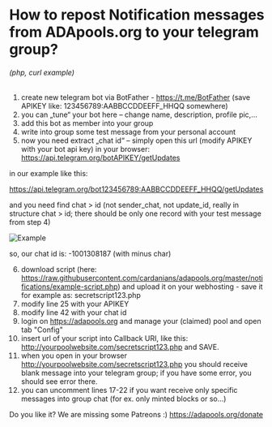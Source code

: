 # How to repost Notification messages from ADApools.org  to your telegram group?
###### (php, curl example)


1. create new telegram bot via BotFather - https://t.me/BotFather (save APIKEY like: 123456789:AABBCCDDEEFF_HHQQ somewhere)
2. you can „tune“ your bot here – change name, description, profile pic,...
3. add this bot as member into your group
4. write into group some test message from your personal account
5. now you need extract „chat id“ – simply open this url (modify APIKEY with your bot api key) in your browser: https://api.telegram.org/botAPIKEY/getUpdates

in our example like this:

 https://api.telegram.org/bot123456789:AABBCCDDEEFF_HHQQ/getUpdates

and you need find chat > id (not sender_chat, not update_id, really in structure chat > id; there should be only one record with your test message from step 4)

![Example](https://raw.githubusercontent.com/cardanians/adapools.org/master/notifications/i1.png)

so, our chat id is: -1001308187 (with minus char)

6. download script (here: https://raw.githubusercontent.com/cardanians/adapools.org/master/notifications/example-script.php) and upload it on your webhosting - save it for example as: secretscript123.php
7. modify line 25 with your APIKEY
8. modify line 42 with your chat id
9. login on https://adapools.org and manage your (claimed) pool and open tab "Config"
10. insert url of your script into Callback URI, like this: http://yourpoolwebsite.com/secretscript123.php and SAVE.
11. when you open in your browser http://yourpoolwebsite.com/secretscript123.php you should receive blank message into your telegram group; if you have some error, you should see error there.
12. you can uncomment lines 17-22 if you want receive only specific messages into group chat (for ex. only minted blocks or so...)

Do you like it? We are missing some Patreons :) https://adapools.org/donate 
